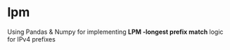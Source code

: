 # lpm
Using Pandas &amp; Numpy for implementing **LPM -longest prefix match** logic for IPv4 prefixes
